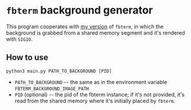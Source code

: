 # `fbterm` background generator

This program cooperates with [my version](https://github.com/Goheeca/fbterm/releases) of `fbterm`, in which the background is grabbed from a shared memory segment and it's rendered with `SIGIO`.

## How to use

`python3 main.py PATH_TO_BACKGROUND [PID]`

* `PATH_TO_BACKGROUND` -- the same as in the environment variable `FBTERM_BACKGROUND_IMAGE_PATH`
* `PID` (optional) -- the pid of the fbterm instance; if it's not provided, it's read from the shared memory where it's initially placed by `fbterm`.

